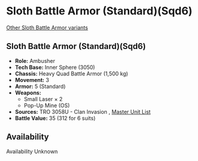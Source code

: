 # Sloth Battle Armor (Standard)(Sqd6) 

[Other Sloth Battle Armor variants](../sloth_battle_armor.md) 

## Sloth Battle Armor (Standard)(Sqd6) 

- **Role:** Ambusher 
- **Tech Base:** Inner Sphere (3050) 
- **Chassis:** Heavy Quad Battle Armor (1,500 kg) 
- **Movement:** 3 
- **Armor:** 5 (Standard) 
- **Weapons:** 
  - Small Laser × 2 
  - Pop-Up Mine (OS) 
- **Sources:** TRO 3058U - Clan Invasion , [Master Unit List](http://masterunitlist.info/Unit/Details/8950) 
- **Battle Value:** 35 (312 for 6 suits) 

## Availability 

Availability Unknown 

